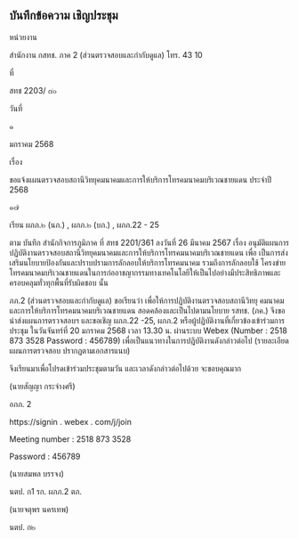 <!-- image -->

## บันทึกข้อความ เชิญประชุม

<!-- image -->

หน่วยงาน

สำนักงาน กสทช. ภาค 2 (ส่วนตรวจสอบและกำกับดูแล) โทร. 43 10

ที่

สทช 2203/ ๘๐

วันที่

๑

มกราคม 2568

เรื่อง

ขอแจ้งแผนตรวจสอบสถานีวิทยุคมนาคมและการให้บริการโทรคมนาคมบริเวณชายแดน ประจำปี 2568

๑๗

เรียน ผภภ.๒ (นภ.) , ผภภ.๒ (บภ.) , ผภภ.22 - 25

ตาม บันทึก สำนักกิจการภูมิภาค ที่ สทช 2201/361 ลงวันที่ 26 มีนาคม 2567 เรื่อง อนุมัติแผนการปฏิบัติงานตรวจสอบสถานีวิทยุคมนาคมและการให้บริการโทรคมนาคมบริเวณชายแดน เพื่อ เป็นการส่งเสริมนโยบายป้องกันและปราบปรามการลักลอบให้บริการโทรคมนาคม รวมถึงการลักลอบใช้ โครงข่ายโทรคมนาคมบริเวณชายแดนในการก่ออาชญากรรมทางเทคโนโลยีให้เป็นไปอย่างมีประสิทธิภาพและ ครอบคลุมทั่วทุกพื้นที่รับผิดชอบ นั้น

ภภ.2 (ส่วนตรวจสอบและกำกับดูแล) ขอเรียนว่า เพื่อให้การปฏิบัติงานตรวจสอบสถานีวิทยุ คมนาคมและการให้บริการโทรคมนาคมบริเวณชายแดน สอดคล้องและเป็นไปตามนโยบาย รสทช. (ภค.) จึงขอ นำส่งแผนการตรวจสอบฯ และขอเชิญ ผภภ.22 -25, ผภภ.2 หรือผู้ปฏิบัติงานที่เกี่ยวข้องเข้าร่วมการประชุม ในวันจันทร์ที่ 20 มกราคม 2568 เวลา 13.30 น. ผ่านระบบ Webex (Number : 2518 873 3528 Password : 456789) เพื่อเป็นแนวทางในการปฎิบัติงานดังกล่าวต่อไป (รายละเอียดแผนการตรวจสอบ ปรากฏตามเอกสารแนบ)

จึงเรียนมาเพื่อโปรดเข้าร่วมประชุมตามวัน และเวลาดังกล่าวต่อไปด้วย จะขอบคุณมาก

<!-- image -->

(นายสัญญา กระจ่างศรี)

อภภ. 2

<!-- image -->

https://signin . webex . com/j/join

Meeting number : 2518 873 3528

Password : 456789

<!-- image -->

(นายสมพล บรรจง)

นตป. ก1 รก. ผภภ.2 ตภ.

<!-- image -->

(นายจตุพร นครเทพ)

นตป. ก๒
